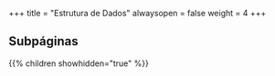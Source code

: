 +++
title = "Estrutura de Dados"
alwaysopen = false
weight = 4
+++

## Subpáginas

{{% children showhidden="true" %}}